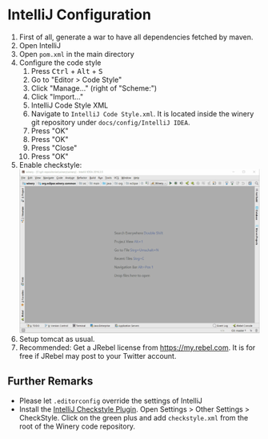 ---
---
# IntelliJ Configuration

1. First of all, generate a war to have all dependencies fetched by maven.
2. Open IntelliJ
3. Open `pom.xml` in the main directory
4. Configure the code style
    1. Press <kbd>Ctrl</kbd> + <kbd>Alt</kbd> + <kbd>S</kbd>
    2. Go to "Editor > Code Style"
    3. Click "Manage..." (right of "Scheme:")
    4. Click "Import..."
    4. IntelliJ Code Style XML
    5. Navigate to  `IntelliJ Code Style.xml`. It is located inside the winery git repository under `docs/config/IntelliJ IDEA`.
    6. Press "OK"
    7. Press "OK"
    8. Press "Close"
    9. Press "OK"
5. Enable checkstyle:
  ![Enable CheckStyle in IntelliJ](activate-checkstyle.gif)
6. Setup tomcat as usual.
7. Recommended: Get a JRebel license from <https://my.rebel.com>.
   It is for free if JRebel may post to your Twitter account.

## Further Remarks

* Please let `.editorconfig` override the settings of IntelliJ
* Install the [IntelliJ Checkstyle Plugin](https://plugins.jetbrains.com/plugin/1065-checkstyle-idea).
  Open Settings > Other Settings > CheckStyle.
  Click on the green plus and add `checkstyle.xml` from the root of the Winery code repository.
